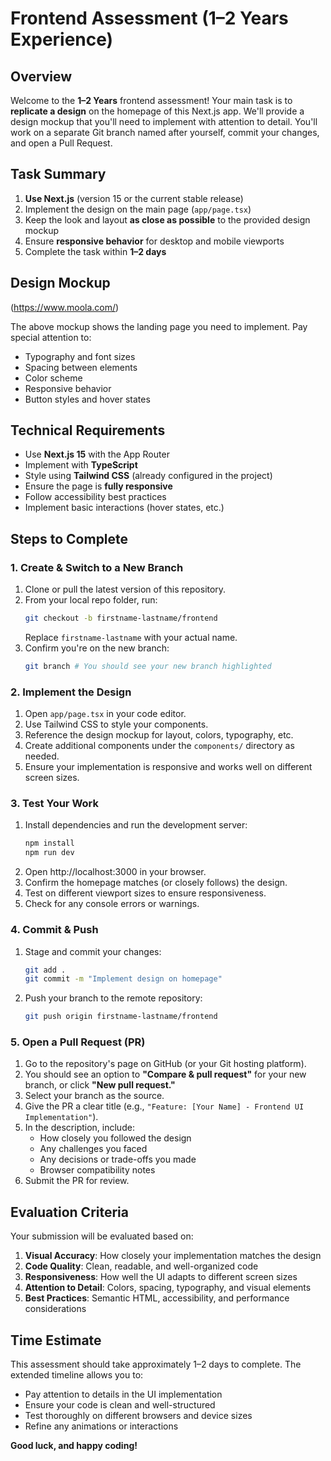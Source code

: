 # Frontend Assessment (1–2 Years Experience)

## Overview

Welcome to the **1–2 Years** frontend assessment! Your main task is to **replicate a design** on the homepage of this Next.js app. We'll provide a design mockup that you'll need to implement with attention to detail. You'll work on a separate Git branch named after yourself, commit your changes, and open a Pull Request.

## Task Summary

1. **Use Next.js** (version 15 or the current stable release)
2. Implement the design on the main page (`app/page.tsx`)
3. Keep the look and layout **as close as possible** to the provided design mockup
4. Ensure **responsive behavior** for desktop and mobile viewports
5. Complete the task within **1–2 days**

## Design Mockup

(https://www.moola.com/)

The above mockup shows the landing page you need to implement. Pay special attention to:

- Typography and font sizes
- Spacing between elements
- Color scheme
- Responsive behavior
- Button styles and hover states

## Technical Requirements

- Use **Next.js 15** with the App Router
- Implement with **TypeScript**
- Style using **Tailwind CSS** (already configured in the project)
- Ensure the page is **fully responsive**
- Follow accessibility best practices
- Implement basic interactions (hover states, etc.)

## Steps to Complete

### 1. Create & Switch to a New Branch

1. Clone or pull the latest version of this repository.
2. From your local repo folder, run:
   ```bash
   git checkout -b firstname-lastname/frontend
   ```
   Replace `firstname-lastname` with your actual name.
3. Confirm you're on the new branch:
   ```bash
   git branch # You should see your new branch highlighted
   ```

### 2. Implement the Design

1. Open `app/page.tsx` in your code editor.
2. Use Tailwind CSS to style your components.
3. Reference the design mockup for layout, colors, typography, etc.
4. Create additional components under the `components/` directory as needed.
5. Ensure your implementation is responsive and works well on different screen sizes.

### 3. Test Your Work

1. Install dependencies and run the development server:
   ```bash
   npm install
   npm run dev
   ```
2. Open http://localhost:3000 in your browser.
3. Confirm the homepage matches (or closely follows) the design.
4. Test on different viewport sizes to ensure responsiveness.
5. Check for any console errors or warnings.

### 4. Commit & Push

1. Stage and commit your changes:
   ```bash
   git add .
   git commit -m "Implement design on homepage"
   ```
2. Push your branch to the remote repository:
   ```bash
   git push origin firstname-lastname/frontend
   ```

### 5. Open a Pull Request (PR)

1. Go to the repository's page on GitHub (or your Git hosting platform).
2. You should see an option to **"Compare & pull request"** for your new branch, or click **"New pull request."**
3. Select your branch as the source.
4. Give the PR a clear title (e.g., `"Feature: [Your Name] - Frontend UI Implementation"`).
5. In the description, include:
   - How closely you followed the design
   - Any challenges you faced
   - Any decisions or trade-offs you made
   - Browser compatibility notes
6. Submit the PR for review.

## Evaluation Criteria

Your submission will be evaluated based on:

1. **Visual Accuracy**: How closely your implementation matches the design
2. **Code Quality**: Clean, readable, and well-organized code
3. **Responsiveness**: How well the UI adapts to different screen sizes
4. **Attention to Detail**: Colors, spacing, typography, and visual elements
5. **Best Practices**: Semantic HTML, accessibility, and performance considerations

## Time Estimate

This assessment should take approximately 1–2 days to complete. The extended timeline allows you to:

- Pay attention to details in the UI implementation
- Ensure your code is clean and well-structured
- Test thoroughly on different browsers and device sizes
- Refine any animations or interactions

**Good luck, and happy coding!**
